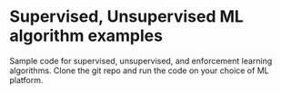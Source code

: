 # Supervised, Unsupervised ML algorithm examples

Sample code for supervised, unsupervised, and enforcement learning algorithms. Clone the git repo and run the code on your choice of ML platform.
